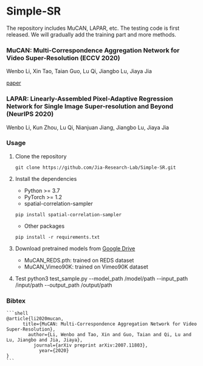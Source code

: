 # Simple-SR

The repository includes MuCAN, LAPAR, etc. The testing code is first released. We will gradually add the training part and more methods.

### MuCAN: Multi-Correspondence Aggregation Network for Video Super-Resolution (ECCV 2020)
 
Wenbo Li, Xin Tao, Taian Guo, Lu Qi, Jiangbo Lu, Jiaya Jia

[paper](https://arxiv.org/abs/2007.1180)

### LAPAR: Linearly-Assembled Pixel-Adaptive Regression Network for Single Image Super-resolution and Beyond (NeurIPS 2020)

Wenbo Li, Kun Zhou, Lu Qi, Nianjuan Jiang, Jiangbo Lu, Jiaya Jia


### Usage

1. Clone the repository
    ```shell
    git clone https://github.com/Jia-Research-Lab/Simple-SR.git
    ```
2. Install the dependencies
    - Python >= 3.7
    - PyTorch >= 1.2
    - spatial-correlation-sampler
    ```shell
    pip install spatial-correlation-sampler
    ```
    - Other packages
    ```shell
    pip install -r requirements.txt
    ```

3. Download pretrained models from [Google Drive](https://drive.google.com/drive/folders/1c-KUEPJl7pHs9btqHYoUJkcMPKViObgJ?usp=sharing)
    - MuCAN\_REDS.pth: trained on REDS dataset
    - MuCAN\_Vimeo90K: trained on Vimeo90K dataset

4. Test
    python3 test_sample.py --model_path /model/path --input_path /input/path --output_path /output/path


### Bibtex
    ```shell
    @article{li2020mucan,
          title={MuCAN: Multi-Correspondence Aggregation Network for Video Super-Resolution},
            author={Li, Wenbo and Tao, Xin and Guo, Taian and Qi, Lu and Lu, Jiangbo and Jia, Jiaya},
              journal={arXiv preprint arXiv:2007.11803},
                year={2020}
    }
    ```
